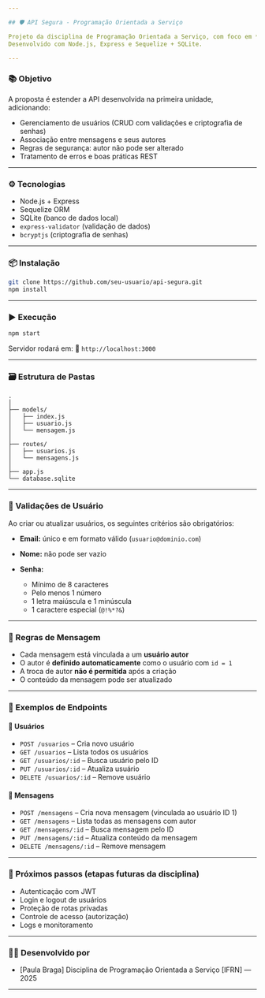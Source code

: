 ```yaml
---

## 🛡️ API Segura - Programação Orientada a Serviço

Projeto da disciplina de Programação Orientada a Serviço, com foco em **Segurança da Informação em APIs RESTful**.
Desenvolvido com Node.js, Express e Sequelize + SQLite.

---
```


### 📚 Objetivo

A proposta é estender a API desenvolvida na primeira unidade, adicionando:

* Gerenciamento de usuários (CRUD com validações e criptografia de senhas)
* Associação entre mensagens e seus autores
* Regras de segurança: autor não pode ser alterado
* Tratamento de erros e boas práticas REST

---

### ⚙️ Tecnologias

* Node.js + Express
* Sequelize ORM
* SQLite (banco de dados local)
* `express-validator` (validação de dados)
* `bcryptjs` (criptografia de senhas)

---

### 📦 Instalação

```bash
git clone https://github.com/seu-usuario/api-segura.git
npm install
```

---

### ▶️ Execução

```bash
npm start
```

Servidor rodará em:
📍 `http://localhost:3000`

---

### 🗃️ Estrutura de Pastas

```
.
│
├── models/            
│   ├── index.js       
│   ├── usuario.js     
│   └── mensagem.js    
│
├── routes/            
│   ├── usuarios.js
│   └── mensagens.js
│
├── app.js             
└── database.sqlite    

```

---

### 🔐 Validações de Usuário

Ao criar ou atualizar usuários, os seguintes critérios são obrigatórios:

* **Email:** único e em formato válido (`usuario@dominio.com`)
* **Nome:** não pode ser vazio
* **Senha:**

  * Mínimo de 8 caracteres
  * Pelo menos 1 número
  * 1 letra maiúscula e 1 minúscula
  * 1 caractere especial (`@!%*?&`)

---

### 💬 Regras de Mensagem

* Cada mensagem está vinculada a um **usuário autor**
* O autor é **definido automaticamente** como o usuário com `id = 1`
* A troca de autor **não é permitida** após a criação
* O conteúdo da mensagem pode ser atualizado

---

### 🧪 Exemplos de Endpoints

#### 🔹 Usuários

* `POST /usuarios` – Cria novo usuário
* `GET /usuarios` – Lista todos os usuários
* `GET /usuarios/:id` – Busca usuário pelo ID
* `PUT /usuarios/:id` – Atualiza usuário
* `DELETE /usuarios/:id` – Remove usuário

#### 🔹 Mensagens

* `POST /mensagens` – Cria nova mensagem (vinculada ao usuário ID 1)
* `GET /mensagens` – Lista todas as mensagens com autor
* `GET /mensagens/:id` – Busca mensagem pelo ID
* `PUT /mensagens/:id` – Atualiza conteúdo da mensagem
* `DELETE /mensagens/:id` – Remove mensagem

---

### 🧠 Próximos passos (etapas futuras da disciplina)

* Autenticação com JWT
* Login e logout de usuários
* Proteção de rotas privadas
* Controle de acesso (autorização)
* Logs e monitoramento

---

### 👩‍💻 Desenvolvido por

* \[Paula Braga]
  Disciplina de Programação Orientada a Serviço
  \[IFRN] — 2025

---
